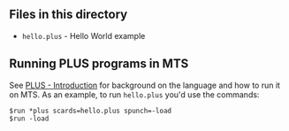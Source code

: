 ## Files in this directory

* `hello.plus` - Hello World example

## Running PLUS programs in MTS

See [PLUS - Introduction](https://try-mts.com/plus-introduction/) for background on the language and how to run it on MTS. As an example, to run `hello.plus` you'd use the commands:

```
$run *plus scards=hello.plus spunch=-load
$run -load
```
